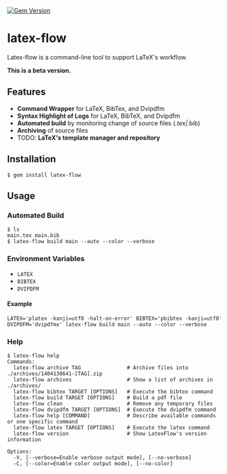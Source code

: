[![Gem Version](https://badge.fury.io/rb/latex-flow.svg)](http://badge.fury.io/rb/latex-flow)

# latex-flow

Latex-flow is a command-line tool to support LaTeX's workflow.

**This is a beta version.**

## Features

- **Command Wrapper** for LaTeX, BibTex, and Dvipdfm
- **Syntax Highlight of Logs** for LaTeX, BibTeX, and Dvipdfm
- **Automated build** by monitoring change of source files (*.tex|*.bib)
- **Archiving** of source files
- TODO: **LaTeX's template manager and repository**

## Installation

    $ gem install latex-flow

## Usage

### Automated Build

```
$ ls
main.tex main.bib
$ latex-flow build main --auto --color --verbose
```

### Environment Variables

- `LATEX`
- `BIBTEX`
- `DVIPDFM`

#### Example

```
LATEX='platex -kanji=utf8 -halt-on-error' BIBTEX='pbibtex -kanji=utf8' DVIPDFM='dvipdfmx' latex-flow build main --auto --color --verbose
```

### Help

```
$ latex-flow help
Commands:
  latex-flow archive TAG               # Archive files into ./archives/1404138641-[TAG].zip
  latex-flow archives                  # Show a list of archives in ./archives/
  latex-flow bibtex TARGET [OPTIONS]   # Execute the bibtex command
  latex-flow build TARGET [OPTIONS]    # Build a pdf file
  latex-flow clean                     # Remove any temporary files
  latex-flow dvipdfm TARGET [OPTIONS]  # Execute the dvipdfm command
  latex-flow help [COMMAND]            # Describe available commands or one specific command
  latex-flow latex TARGET [OPTIONS]    # Execute the latex command
  latex-flow version                   # Show LatexFlow's version information

Options:
  -V, [--verbose=Enable verbose output mode], [--no-verbose]
  -C, [--color=Enable color output mode], [--no-color]
```
